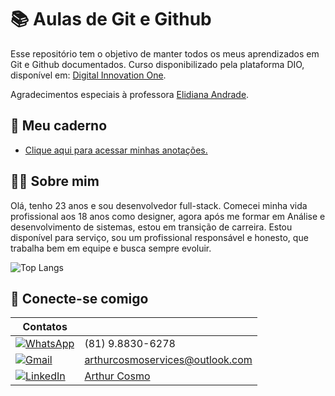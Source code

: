# 📚 Aulas de Git e Github

Esse repositório tem o objetivo de manter todos os meus aprendizados em Git e Github documentados.
Curso disponibilizado pela plataforma DIO, disponível em:
[Digital Innovation One](https://www.dio.me/).

Agradecimentos especiais à professora [Elidiana Andrade](https://www.linkedin.com/in/elidiana/).

## 📝 Meu caderno 

- [Clique aqui para acessar minhas anotações.](https://arthurfcosmo.github.io/Git-Aulas/Aulas/1.criar_repositorio.html)

## 🙋‍♂️ Sobre mim 

Olá, tenho 23 anos e sou desenvolvedor full-stack. Comecei minha vida profissional aos 18 anos como designer, agora após me formar em Análise e desenvolvimento de sistemas, estou em transição de carreira. Estou disponível para serviço, sou um profissional responsável e honesto, que trabalha bem em equipe e busca sempre evoluir.

![Top Langs](https://github-readme-stats.vercel.app/api/top-langs/?username=ArthurFCosmo&layout=compact)

## 🤝 Conecte-se comigo 

| Contatos |  |
| --- | --- |
| [![WhatsApp](https://img.shields.io/badge/WhatsApp-25D366?style=for-the-badge&logo=whatsapp&logoColor=white)](https://wa.me/DDI+DDD+SEU_NUMERO_WHATSAPP)| (81) 9.8830-6278 |
| [![Gmail](https://img.shields.io/badge/Gmail-333333?style=for-the-badge&logo=gmail&logoColor=red)](mailto:SEUGMAIL) | arthurcosmoservices@outlook.com |
| [![LinkedIn](https://img.shields.io/badge/LinkedIn-0077B5?style=for-the-badge&logo=linkedin&logoColor=white)](https://www.linkedin.com/in/SEUUSERNAME/) | [Arthur Cosmo](www.linkedin.com/in/arthur-cosmo-8588822b1) |